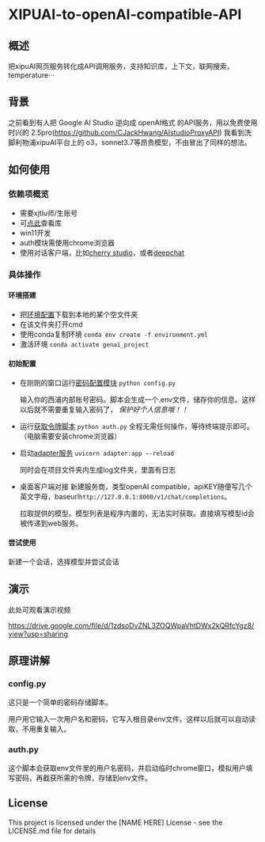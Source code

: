 # XIPUAI-to-openAI-compatible-API

## 概述

把xipuAI网页服务转化成API调用服务，支持知识库，上下文，联网搜索，temperature···

## 背景
之前看到有人把 Google AI Studio 逆向成 openAI格式 的API服务，用以免费使用时兴的 2.5pro(https://github.com/CJackHwang/AIstudioProxyAPI)
我看到洗脚利物浦xipuAI平台上的 o3，sonnet3.7等昂贵模型，不由冒出了同样的想法。


## 如何使用

### 依赖项概览

- 需要xjtlu师/生账号
- 可[点此](libraries)查看库
- win11开发
- auth模块需使用chrome浏览器
- 使用对话客户端，比如[cherry studio](https://github.com/CherryHQ/cherry-studio.git)，或者[deepchat](https://github.com/ThinkInAIXYZ/deepchat.git)

### 具体操作

#### 环境搭建
- 把[环境配置](environment.yml)下载到本地的某个空文件夹
- 在该文件夹打开cmd
- 使用conda复制环境
  `conda env create -f environment.yml`
- 激活环境
  `conda activate genai_project`


#### 初始配置
- 在刚刚的窗口运行[密码配置模块](config.py)
  `python config.py`

  输入你的西浦内部账号密码。脚本会生成一个.env文件，储存你的信息。这样以后就不需要重复输入密码了， _保护好个人信息哦！！_
- 运行[获取令牌脚本](auth.py)
  `python auth.py`
  全程无需任何操作，等待终端提示即可。
  （电脑需要安装chrome浏览器）
- 启动[adapter服务](xjtlu_adapter_final.py)
  `uvicorn adapter:app --reload`

  同时会在项目文件夹内生成log文件夹，里面有日志
- 桌面客户端对接
  新建服务商，类型openAI compatible，apiKEY随便写几个英文字母，baseurl`http://127.0.0.1:8000/v1/chat/completions`。

  拉取提供的模型。模型列表是程序内置的，无法实时获取。直接填写模型id会被传递到web服务。

#### 尝试使用
新建一个会话，选择模型并尝试会话

## 演示

此处可观看演示视频

https://drive.google.com/file/d/1zdsoDvZNL3ZOQWpaVhtDWx2kQRfcYgz8/view?usp=sharing

## 原理讲解

### config.py

这只是一个简单的密码存储脚本。

用户用它输入一次用户名和密码，它写入根目录env文件。这样以后就可以自动读取，不用重复输入。

### auth.py

这个脚本会获取env文件里的用户名密码，并启动临时chrome窗口，模拟用户填写密码，再截获所需的令牌，存储到env文件。

## License

This project is licensed under the [NAME HERE] License - see the LICENSE.md file for details
